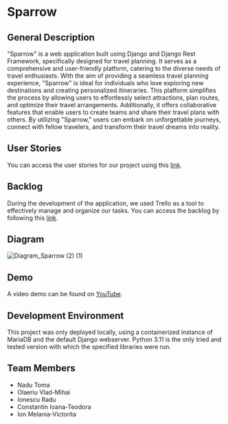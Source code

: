 # Sparrow

## General Description
"Sparrow" is a web application built using Django and Django Rest Framework, specifically designed for travel planning. It serves as a comprehensive and user-friendly platform, catering to the diverse needs of travel enthusiasts. With the aim of providing a seamless travel planning experience, "Sparrow" is ideal for individuals who love exploring new destinations and creating personalized itineraries. This platform simplifies the process by allowing users to effortlessly select attractions, plan routes, and optimize their travel arrangements. Additionally, it offers collaborative features that enable users to create teams and share their travel plans with others. By utilizing "Sparrow," users can embark on unforgettable journeys, connect with fellow travelers, and transform their travel dreams into reality.

## User Stories
You can access the user stories for our project using this [link](https://docs.google.com/document/d/1on6a0zy7vC4G8ohwcRH9iTgio6ob64b4YaTxsV-2pCw/edit).

## Backlog
During the development of the application, we used Trello as a tool to effectively manage and organize our tasks. You can access the backlog by following this [link](https://trello.com/b/9HMD6CwE/backend).

## Diagram
![Diagram_Sparrow (2) (1)](https://github.com/playback0022/Sparrow-The-Trip-Planner-Backend/assets/94404604/d067370a-c584-4074-9f75-84cd07800156)

## Demo
A video demo can be found on [YouTube](https://youtu.be/_qnA91qkBCI).

## Development Environment
This project was only deployed locally, using a containerized instance of MariaDB and the default Django webserver. Python 3.11 is the only tried and tested version with which the specified libraries were run.

## Team Members
- Nadu Toma
- Olaeriu Vlad-Mihai
- Ionescu Radu
- Constantin Ioana-Teodora
- Ion Melania-Victorita
